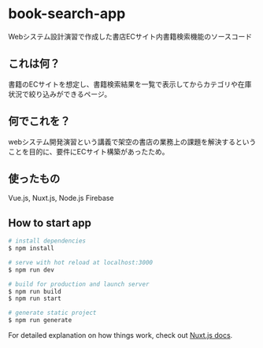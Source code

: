 # book-search-app
Webシステム設計演習で作成した書店ECサイト内書籍検索機能のソースコード

## これは何？
書籍のECサイトを想定し、書籍検索結果を一覧で表示してからカテゴリや在庫状況で絞り込みができるページ。

## 何でこれを？
webシステム開発演習という講義で架空の書店の業務上の課題を解決するということを目的に、要件にECサイト構築があったため。

## 使ったもの
Vue.js, Nuxt.js, Node.js
Firebase


## How to start app

```bash
# install dependencies
$ npm install

# serve with hot reload at localhost:3000
$ npm run dev

# build for production and launch server
$ npm run build
$ npm run start

# generate static project
$ npm run generate
```

For detailed explanation on how things work, check out [Nuxt.js docs](https://nuxtjs.org).
